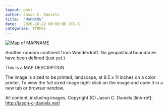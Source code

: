 ```yaml
---
layout: post
author: Jason C. Daniels
title:  "MAPNAME"
date:   2020-10-22 00:00:00 UTC-5  
categories: TTRPGs
---
```

![Map of MAPNAME](/ttrpgs/maps/MAPNAME.jpg)

Another random continent from Wonderdraft. No geopolitical boundaries have been defined (just yet.)

This is a MAP DESCRIPTION 

The image is sized to be printed, landscape, at 8.5 x 11 inches on a color printer.
To view the full sized image right-click on the image and open it in a new tab or browser window.

All content, including images, Copyright (C) Jason C. Daniels
[link-ref]: http://jason-c-daniels.net/
